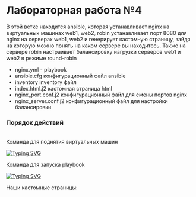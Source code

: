 <h1>Лабораторная работа №4</h1>

В этой ветке находится ansible, которая устанавливает nginx на виртуальных машинах web1, web2, robin
устанавливает порт 8080 для nginx на серверах web1, web2 и генерирует кастомную страницу, зайдя на которую можно понять на каком сервере вы находитесь. Также на сервере robin настраивает балансировку нагрузки серверов web1 и web2 в режиме round-robin

+ nginx.yml - playbook
+ ansible.cfg  конфигурационный файл ansible
+ inventory    inventory файл
+ index.html.j2  кастомная страница html
+ nginx_port.conf.j2  конфигурационный файл для смены портов nginx
+ nginx_server.conf.j2  конфигурационный файл для настройки балансировки

<h3> Порядок действий </h3> <br/>
Команда для поднятия виртуальных машин

[![Typing SVG](https://readme-typing-svg.herokuapp.com?color=%2336BCF7&lines=vagrant+up)](https://git.io/typing-svg)


Команда для запуска playbook

[![Typing SVG](https://readme-typing-svg.herokuapp.com?color=%2336BCF7&lines=ansible-playbook+nginx.yum)](https://git.io/typing-svg)

Наши кастомные страницы:

 
